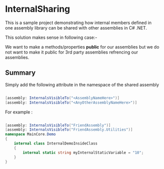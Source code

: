 # InternalSharing

This is a sample project demonstrating how internal members defined in one assembly library can be shared with other assemblies in C# .NET.

This solution makes sense in following case:-

We want to make a methods/properties **public** for our assemblies 
but we do not want to make it public for 3rd party assemblies refrencing our assemblies.


## Summary

Simply add the following attribute in the namespace of the shared assembly

```csharp

[assembly: InternalsVisibleTo("<AssemblyNameHere>")]
[assembly: InternalsVisibleTo("<AnyOtherAssemblyNameHere>")]

```

For example :

```csharp

[assembly: InternalsVisibleTo("FriendAssembly")]
[assembly: InternalsVisibleTo("FriendAssembly.Utilities")]
namespace MainCore.Demo
{
    internal class InternalDemoInsideClass
    {
        internal static string myInternalStaticVariable = "10";
    }
}
```